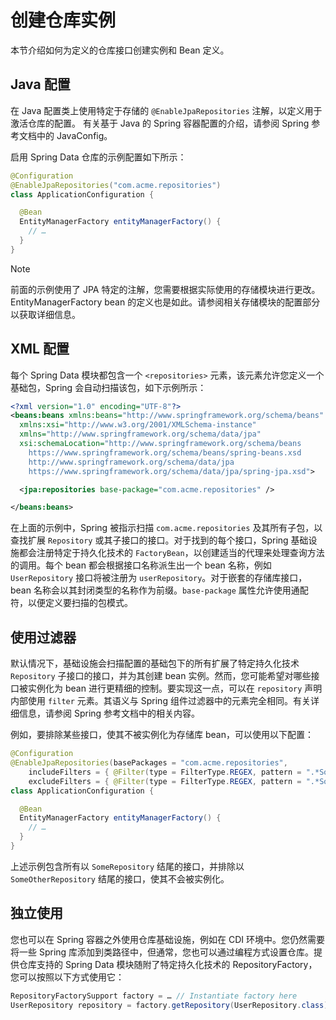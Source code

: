 # 创建仓库实例

本节介绍如何为定义的仓库接口创建实例和 Bean 定义。

## Java 配置

在 Java 配置类上使用特定于存储的 `@EnableJpaRepositories` 注解，以定义用于激活仓库的配置。
有关基于 Java 的 Spring 容器配置的介绍，请参阅 Spring 参考文档中的 JavaConfig。

启用 Spring Data 仓库的示例配置如下所示：

```java
@Configuration
@EnableJpaRepositories("com.acme.repositories")
class ApplicationConfiguration {

  @Bean
  EntityManagerFactory entityManagerFactory() {
    // …
  }
}
```

> [!NOTE]
>
> 前面的示例使用了 JPA 特定的注解，您需要根据实际使用的存储模块进行更改。EntityManagerFactory bean 的定义也是如此。请参阅相关存储模块的配置部分以获取详细信息。

## XML 配置

每个 Spring Data 模块都包含一个 `<repositories>` 元素，该元素允许您定义一个基础包，Spring 会自动扫描该包，如下示例所示：

```xml
<?xml version="1.0" encoding="UTF-8"?>
<beans:beans xmlns:beans="http://www.springframework.org/schema/beans"
  xmlns:xsi="http://www.w3.org/2001/XMLSchema-instance"
  xmlns="http://www.springframework.org/schema/data/jpa"
  xsi:schemaLocation="http://www.springframework.org/schema/beans
    https://www.springframework.org/schema/beans/spring-beans.xsd
    http://www.springframework.org/schema/data/jpa
    https://www.springframework.org/schema/data/jpa/spring-jpa.xsd">

  <jpa:repositories base-package="com.acme.repositories" />

</beans:beans>
```

在上面的示例中，Spring 被指示扫描 `com.acme.repositories` 及其所有子包，以查找扩展 `Repository` 或其子接口的接口。对于找到的每个接口，Spring 基础设施都会注册特定于持久化技术的 `FactoryBean`，以创建适当的代理来处理查询方法的调用。每个 bean 都会根据接口名称派生出一个 bean 名称，例如 `UserRepository` 接口将被注册为 `userRepository`。对于嵌套的存储库接口，bean 名称会以其封闭类型的名称作为前缀。`base-package` 属性允许使用通配符，以便定义要扫描的包模式。

## 使用过滤器

默认情况下，基础设施会扫描配置的基础包下的所有扩展了特定持久化技术 `Repository` 子接口的接口，并为其创建 bean 实例。然而，您可能希望对哪些接口被实例化为 bean 进行更精细的控制。要实现这一点，可以在 `repository` 声明内部使用 `filter` 元素。其语义与 Spring 组件过滤器中的元素完全相同。有关详细信息，请参阅 Spring 参考文档中的相关内容。

例如，要排除某些接口，使其不被实例化为存储库 bean，可以使用以下配置：

```java
@Configuration
@EnableJpaRepositories(basePackages = "com.acme.repositories",
    includeFilters = { @Filter(type = FilterType.REGEX, pattern = ".*SomeRepository") },
    excludeFilters = { @Filter(type = FilterType.REGEX, pattern = ".*SomeOtherRepository") })
class ApplicationConfiguration {

  @Bean
  EntityManagerFactory entityManagerFactory() {
    // …
  }
}
```

上述示例包含所有以 `SomeRepository` 结尾的接口，并排除以 `SomeOtherRepository` 结尾的接口，使其不会被实例化。

## 独立使用

您也可以在 Spring 容器之外使用仓库基础设施，例如在 CDI 环境中。您仍然需要将一些 Spring 库添加到类路径中，但通常，您也可以通过编程方式设置仓库。提供仓库支持的 Spring Data 模块随附了特定持久化技术的 RepositoryFactory，您可以按照以下方式使用它：

```java
RepositoryFactorySupport factory = … // Instantiate factory here
UserRepository repository = factory.getRepository(UserRepository.class);
```

